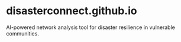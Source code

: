 # disasterconnect.github.io
AI-powered network analysis tool for disaster resilience in vulnerable communities.
